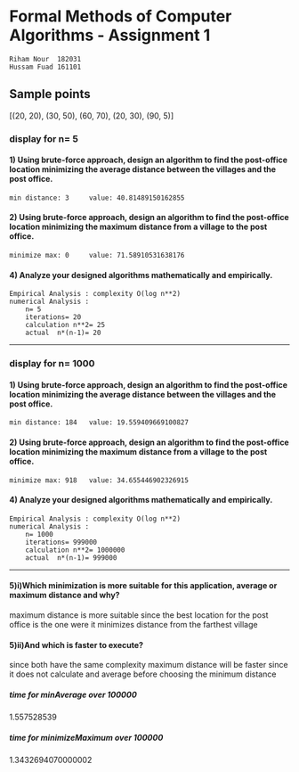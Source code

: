 # Formal Methods of Computer Algorithms - Assignment 1
	Riham Nour  182031
	Hussam Fuad 161101
## Sample points
[(20, 20), (30, 50), (60, 70), (20, 30), (90, 5)]
### display for n= 5
#### 1) Using brute-force approach, design an algorithm to find the post-office location minimizing the average distance between the villages and the post office.
	min distance: 3 	value: 40.81489150162855

#### 2) Using brute-force approach, design an algorithm to find the post-office location minimizing the maximum distance from a village to the post office.
	minimize max: 0 	value: 71.58910531638176

#### 4) Analyze your designed algorithms mathematically and empirically.
	Empirical Analysis : complexity O(log n**2)
	numerical Analysis : 
		n= 5
		iterations= 20
		calculation n**2= 25
		actual  n*(n-1)= 20

-------------------
### display for n= 1000
#### 1) Using brute-force approach, design an algorithm to find the post-office location minimizing the average distance between the villages and the post office.
	min distance: 184 	value: 19.559409669100827

#### 2) Using brute-force approach, design an algorithm to find the post-office location minimizing the maximum distance from a village to the post office.
	minimize max: 918 	value: 34.655446902326915

#### 4) Analyze your designed algorithms mathematically and empirically.
	Empirical Analysis : complexity O(log n**2)
	numerical Analysis :
		n= 1000
		iterations= 999000
		calculation n**2= 1000000
		actual  n*(n-1)= 999000

-------------------
#### 5)i)Which minimization is more suitable for this application, average or maximum distance and why?
maximum distance is more suitable since the best location for the post office is the one were it minimizes distance from the farthest village
#### 5)ii)And which is faster to execute?
since both have the same complexity maximum distance will be faster since it does not calculate and average before choosing the minimum distance
##### time for minAverage over 100000
1.557528539
##### time for minimizeMaximum over 100000
1.3432694070000002